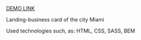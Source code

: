 [DEMO LINK](https://savmary.github.io/miami-landing/)

Landing-business card of the city Miami

Used technologies such, as: HTML, CSS, SASS, BEM
